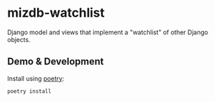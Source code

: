 # mizdb-watchlist

Django model and views that implement a "watchlist" of other Django objects.

## Demo & Development

Install using [poetry](https://python-poetry.org/docs/):
```commandline
poetry install
```